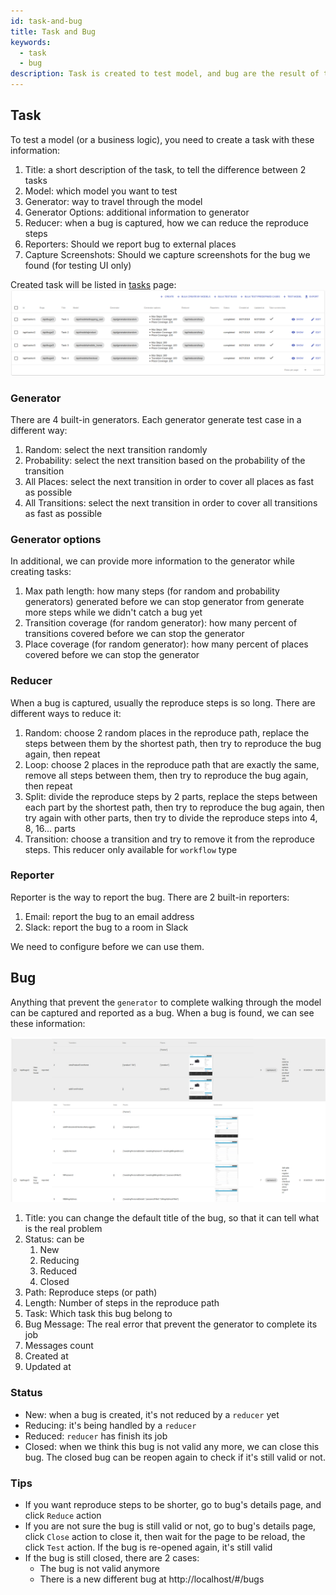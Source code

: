 ```yaml
---
id: task-and-bug
title: Task and Bug
keywords:
  - task
  - bug
description: Task is created to test model, and bug are the result of that action
---
```


## Task

To test a model (or a business logic), you need to create a task with these information:

1. Title: a short description of the task, to tell the difference between 2 tasks
2. Model: which model you want to test
3. Generator: way to travel through the model
4. Generator Options: additional information to generator
5. Reducer: when a bug is captured, how we can reduce the reproduce steps
6. Reporters: Should we report bug to external places
7. Capture Screenshots: Should we capture screenshots for the bug we found (for testing UI only)

Created task will be listed in [tasks](http://localhost/#/tasks) page:
![tasks](../images/getting-started/tasks.png)

### Generator

There are 4 built-in generators. Each generator generate test case in a different way:

1. Random: select the next transition randomly
2. Probability: select the next transition based on the probability of the transition
3. All Places: select the next transition in order to cover all places as fast as possible
4. All Transitions: select the next transition in order to cover all transitions as fast as possible

### Generator options

In additional, we can provide more information to the generator while creating tasks:

1. Max path length: how many steps (for random and probability generators) generated before we can stop generator from generate more steps while we didn't catch a bug yet
2. Transition coverage (for random generator): how many percent of transitions covered before we can stop the generator
3. Place coverage (for random generator): how many percent of places covered before we can stop the generator

### Reducer

When a bug is captured, usually the reproduce steps is so long. There are different ways to reduce it:

1. Random: choose 2 random places in the reproduce path, replace the steps between them by the shortest path, then try to reproduce the bug again, then repeat
2. Loop: choose 2 places in the reproduce path that are exactly the same, remove all steps between them, then try to reproduce the bug again, then repeat
3. Split: divide the reproduce steps by 2 parts, replace the steps between each part by the shortest path, then try to reproduce the bug again, then try again with other parts, then try to divide the reproduce steps into 4, 8, 16... parts
4. Transition: choose a transition and try to remove it from the reproduce steps. This reducer only available for `workflow` type

### Reporter

Reporter is the way to report the bug. There are 2 built-in reporters:

1. Email: report the bug to an email address
2. Slack: report the bug to a room in Slack

We need to configure before we can use them.

## Bug

Anything that prevent the `generator` to complete walking through the model can be captured and reported as a bug. When a bug is found, we can see these information:

![bug](../images/getting-started/bugs.png)

1. Title: you can change the default title of the bug, so that it can tell what is the real problem
2. Status: can be
    1. New
    2. Reducing
    3. Reduced
    4. Closed
3. Path: Reproduce steps (or path)
4. Length: Number of steps in the reproduce path
5. Task: Which task this bug belong to
6. Bug Message: The real error that prevent the generator to complete its job
7. Messages count
8. Created at
9. Updated at

### Status

- New: when a bug is created, it's not reduced by a `reducer` yet
- Reducing: it's being handled by a `reducer`
- Reduced: `reducer` has finish its job
- Closed: when we think this bug is not valid any more, we can close this bug. The closed bug can be reopen again to check if it's still valid or not.

### Tips

- If you want reproduce steps to be shorter, go to bug's details page, and click `Reduce` action
- If you are not sure the bug is still valid or not, go to bug's details page, click `Close` action to close it, then wait for the page to be reload, the click `Test` action. If the bug is re-opened again, it's still valid
- If the bug is still closed, there are 2 cases:
  - The bug is not valid anymore
  - There is a new different bug at http://localhost/#/bugs
